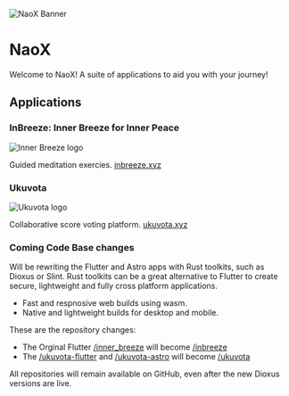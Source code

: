 ![NaoX Banner](https://naox.io/banner.webp)
# NaoX
Welcome to NaoX! A suite of applications to aid you with your journey!

## Applications
### InBreeze: Inner Breeze for Inner Peace

![Inner Breeze logo](https://naox.io/inner-breeze-logo.png)

Guided meditation exercies.
[inbreeze.xyz](https://inbreeze.xyz)

### Ukuvota

![Ukuvota logo](https://naox.io/ukuvota-logo.png)

Collaborative score voting platform.
[ukuvota.xyz](https://ukuvota.xyz)


### Coming Code Base changes
Will be rewriting the Flutter and Astro apps with Rust toolkits, such as Dioxus or Slint.
Rust toolkits can be a great alternative  to Flutter to create secure, lightweight and fully cross platform applications.
- Fast and respnosive web builds using wasm.
- Native and lightweight builds for desktop and mobile.

These are the repository changes:
- The Orginal Flutter [/inner_breeze](https://github.com/naoxio/inner_breeze) will become [/inbreeze](https://github.com/naoxio/inbreeze) 
- The [/ukuvota-flutter](https://github.com/naoxio/ukuvota-flutter) and [/ukuvota-astro](https://github.com/naoxio/ukuvota-astro) will become [/ukuvota](https://github.com/naoxio/ukuvota)

All repositories will remain available on GitHub, even after the new Dioxus versions are live.
